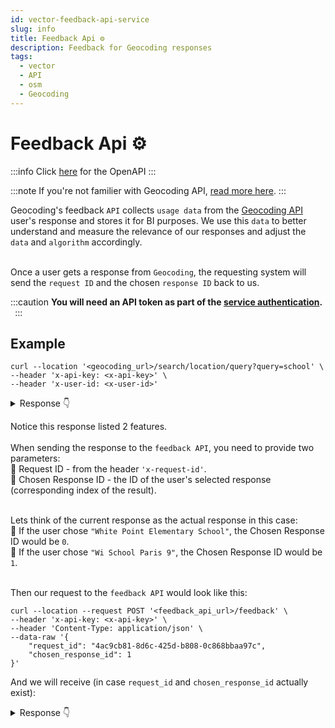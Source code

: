 ```yaml
---
id: vector-feedback-api-service
slug: info
title: Feedback Api ⚙️
description: Feedback for Geocoding responses
tags:
  - vector
  - API
  - osm
  - Geocoding
---
```


# Feedback Api ⚙️

:::info
Click [here](/docs/MapColonies/vector/services/feedback-api/api) for the OpenAPI
:::

:::note
If you're not familier with Geocoding API, [read more here](/docs/MapColonies/vector/Services/geocoding/README.md).
:::

Geocoding's feedback `API` collects `usage data` from the [Geocoding API](/docs/MapColonies/vector/Services/geocoding/README.md) user's response and stores it for BI purposes. We use this `data` to better understand and measure the relevance of our responses and adjust the `data` and `algorithm` accordingly.<br/><br/>

Once a user gets a response from `Geocoding`, the requesting system will send the `request ID` and the chosen `response ID` back to us.<br/>

:::caution
**You will need an API token as part of the [service authentication](/docs/MapColonies/authentication). &nbsp;**
:::



## Example

```curl title="Geocoding's Query Search Request"
curl --location '<geocoding_url>/search/location/query?query=school' \
--header 'x-api-key: <x-api-key>' \
--header 'x-user-id: <x-user-id>'
```

<details style={{"background-color": "#f6f8fa", border: "var(--ifm-alert-border-width) solid var(--ifm-alert-border-color)", "border-left-width": "var(--ifm-alert-border-left-width)", color: "black"}}> 
<summary>Response 👇</summary>

##### Response headers
```json
"x-request-id": "4ac9cb81-8d6c-425d-b808-0c868bbaa97c"
```

##### Response payload
```json
{
    "type": "FeatureCollection",
    "geocoding": {
        "version": "0.1.0",
        "query": {
            "query": "school",
            "disable_fuzziness": false,
            "limit": 5
        },
        "response": {
            "results_count": 2,
            "max_score": 1.2880917,
            "match_latency_ms": 7,
            "name": "",
            "place_types": [
                "education"
            ],
            "sub_place_types": [
                "school"
            ],
            "hierarchies": []
        }
    },
    "features": [
        {
            "type": "Feature",
            "geometry": {
                "coordinates": [ [ [ -118.30812263653988, 33.71684417247593 ],
                        [ -118.30861990876181, 33.71674433152869 ],
                        [ -118.30879709771484, 33.71635922964194 ],
                        [ -118.30619642115158, 33.71550819588987 ],
                        [ -118.30586490633668, 33.715921827872904 ],
                        [ -118.30587062210924, 33.716183318328746 ],
                        [ -118.30812263653988, 33.71684417247593 ]
                    ]
                ],
                "type": "Polygon"
            },
            "properties": {
                "score": 1.2880917,
                "matches": [ { "layer": "osm_schools", "source": "OSM", "source_id": [ "1a5b981b-bb0e-44dd-b9e2-424b92f2de49" ] } ],
                "names": { "en": [ "White Point Elementary School" ], "fr": [ "Escuela Primaria White Point" ], "default": [ "White Point Elementary School" ], "display": "White Point Elementary School" },
                "placetype": "education",
                "sub_placetype": "school",
                "regions": [ { "region": "USA", "sub_region_names": [ "Los Angeles" ] } ]
            }
        },
        {
            "type": "Feature",
            "geometry": {
                "coordinates": [ [
                        [ 2.346441270696971, 48.88088750665477 ],
                        [ 2.3462780852304945, 48.88018258877358 ],
                        [ 2.347503576087604, 48.87999951892243 ],
                        [ 2.347737155284733, 48.88070864783427 ],
                        [ 2.346441270696971, 48.88088750665477 ] ] ],
                "type": "Polygon"
            },
            "properties": {
                "score": 1.2880917,
                "matches": [
                    { "layer": "osm_schools", "source": "OSM", "source_id": [ "dc02a3f9-156a-4f61-85bd-fd040cd322a3" ] } ],
                "names": { "en": [ "Wi School Paris 9" ], "fr": [ "Ecole Wi Paris 9" ], "default": [ "Wi School Paris 9" ], "display": "Wi School Paris 9" },
                "placetype": "education",
                "sub_placetype": "school",
                "regions": [ { "region": "FRANCE", "sub_region_names": [ "Paris" ] } ]
            }
        }
    ]
}
```
</details>

Notice this response listed 2 features.<br/><br/>
When sending the response to the `feedback API`, you need to provide two parameters:<br/>
📍 Request ID - from the header `'x-request-id'`.<br/>
📍 Chosen Response ID - the ID of the user's selected response (corresponding index of the result). <br/><br/>

Lets think of the current response as the actual response in this case:<br/>
📍 If the user chose `"White Point Elementary School"`, the Chosen Response ID would be `0`.<br/>
📍 If the user chose `"Wi School Paris 9"`, the Chosen Response ID would be `1`.<br/><br/>

Then our request to the `feedback API` would look like this: <br/>

```curl title="Geocoding's Feedback Api Request"
curl --location --request POST '<feedback_api_url>/feedback' \
--header 'x-api-key: <x-api-key>' \
--header 'Content-Type: application/json' \
--data-raw '{
    "request_id": "4ac9cb81-8d6c-425d-b808-0c868bbaa97c",
    "chosen_response_id": 1
}'
```

And we will receive (in case `request_id` and `chosen_response_id` actually exist):<br/>

<details style={{"background-color": "#f6f8fa", border: "var(--ifm-alert-border-width) solid var(--ifm-alert-border-color)", "border-left-width": "var(--ifm-alert-border-left-width)", color: "black"}}> 
<summary>Response 👇</summary>


```json
204     Feedback has been sent succesfully
```
</details>